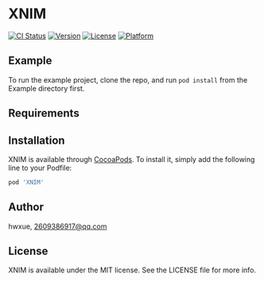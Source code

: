 # XNIM

[![CI Status](https://img.shields.io/travis/hwxue/XNIM.svg?style=flat)](https://travis-ci.org/hwxue/XNIM)
[![Version](https://img.shields.io/cocoapods/v/XNIM.svg?style=flat)](https://cocoapods.org/pods/XNIM)
[![License](https://img.shields.io/cocoapods/l/XNIM.svg?style=flat)](https://cocoapods.org/pods/XNIM)
[![Platform](https://img.shields.io/cocoapods/p/XNIM.svg?style=flat)](https://cocoapods.org/pods/XNIM)

## Example

To run the example project, clone the repo, and run `pod install` from the Example directory first.

## Requirements

## Installation

XNIM is available through [CocoaPods](https://cocoapods.org). To install
it, simply add the following line to your Podfile:

```ruby
pod 'XNIM'
```

## Author

hwxue, 2609386917@qq.com

## License

XNIM is available under the MIT license. See the LICENSE file for more info.
